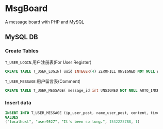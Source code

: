 # MsgBoard
A message board with PHP and MySQL


## MySQL DB

### Create Tables
`T_USER_LOGIN`:用户注册表(For User Register)
```sql
CREATE TABLE T_USER_LOGIN( uuid INTEGER(4) ZEROFILL UNSIGNED NOT NULL AUTO_INCREMENT PRIMARY KEY, username VARCHAR(20) NOT NULL, password VARCHAR(128) NOT NULL, ip_reg VARCHAR(128) NOT NULL, time_reg INT NOT NULL, permission TINYINT(1) UNSIGNED NOT NULL DEFAULT 2 )engine='innodb' charset=utf8;

```
`T_USER_MESSAGE`:用户留言表(Comment)
```sql
CREATE TABLE T_USER_MESSAGE( message_id int UNSIGNED NOT NULL AUTO_INCREMENT PRIMARY KEY, ip_user_post VARCHAR(128) NOT NULL, name_user_post VARCHAR(20) NOT NULL, content LONGTEXT BINARY NOT NULL, time_post INT NOT NULL,  lock_message TINYINT(1) UNSIGNED NOT NULL DEFAULT 0 )engine='innodb' charset=utf8;
```

### Insert data

```sql
INSERT INTO T_USER_MESSAGE (ip_user_post, name_user_post, content, time_post, lock_message)
VALUES
("localhost", "user9527", "It's been so long.", 1532225788, 1)
```
